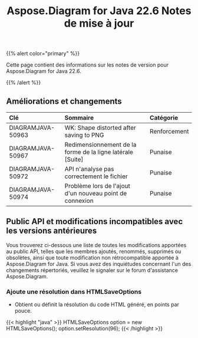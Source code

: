 ﻿---
title: Aspose.Diagram for Java 22.6 Notes de mise à jour
type: docs
weight: 22
url: /fr/java/aspose-diagram-for-java-22-6-release-notes/
---
{{% alert color="primary" %}}

Cette page contient des informations sur les notes de version pour Aspose.Diagram for Java 22.6.

{{% /alert %}}
## **Améliorations et changements**  ##

|**Clé**|**Sommaire**|**Catégorie**|
|:- |:- |:- |
|DIAGRAMJAVA-50963|WK: Shape distorted after saving to PNG|Renforcement|
|DIAGRAMJAVA-50967|Redimensionnement de la forme de la ligne latérale [Suite]|Punaise|
|DIAGRAMJAVA-50972|API n'analyse pas correctement le fichier|Punaise|
|DIAGRAMJAVA-50974|Problème lors de l'ajout d'un nouveau point de connexion|Punaise|

## **Public API et modifications incompatibles avec les versions antérieures**
Vous trouverez ci-dessous une liste de toutes les modifications apportées au public API, telles que les membres ajoutés, renommés, supprimés ou obsolètes, ainsi que toute modification non rétrocompatible apportée à Aspose.Diagram for Java. Si vous avez des inquiétudes concernant l'un des changements répertoriés, veuillez le signaler sur le forum d'assistance Aspose.Diagram.

### **Ajoute une résolution dans HTMLSaveOptions**
- Obtient ou définit la résolution du code HTML généré, en points par pouce.

{{< highlight "java" >}}
HTMLSaveOptions option = new HTMLSaveOptions();
option.setResolution(96);
{{< /highlight >}}